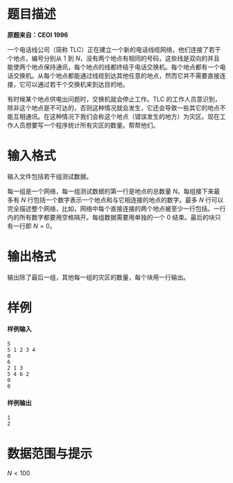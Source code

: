 
# 题目描述

**原题来自：CEOI 1996**

一个电话线公司（简称 TLC）正在建立一个新的电话线缆网络，他们连接了若干个地点，编号分别从 $1$ 到 $N$，没有两个地点有相同的号码，这些线是双向的并且能使两个地点保持通讯，每个地点的线都终结于电话交换机。每个地点都有一个电话交换机。从每个地点都能通过线缆到达其他任意的地点，然而它并不需要直接连接，它可以通过若干个交换机来到达目的地。

有时候某个地点供电出问题时，交换机就会停止工作。TLC 的工作人员意识到，除非这个地点是不可达的，否则这种情况就会发生，它还会导致一些其它的地点不能互相通讯。在这种情况下我们会称这个地点（错误发生的地方）为灾区。现在工作人员想要写一个程序统计所有灾区的数量。帮帮他们。

# 输入格式

输入文件包括若干组测试数据。

每一组是一个网络，每一组测试数据的第一行是地点的总数量 $N$。每组接下来最多有 $N$ 行包括一个数字表示一个地点和与它相连接的地点的数字。最多 $N$ 行可以完全描述整个网络，比如，网络中每个直接连接的两个地点被至少一行包括。一行内的所有数字都要用空格隔开。每组数据需要用单独的一个 $0$ 结束。最后的块只有一行即 $N=0$。

# 输出格式

输出除了最后一组，其他每一组的灾区的数量，每个块用一行输出。

# 样例

#### 样例输入
```plain
5
5 1 2 3 4
0
6
2 1 3
5 4 6 2
0
0
```

#### 样例输出
```plain
1
2
```

# 数据范围与提示

$N<100$

